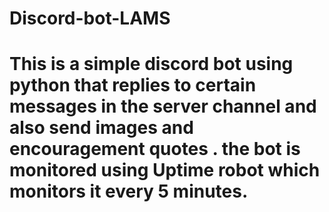 # Discord-bot-LAMS
# This is a simple discord bot using python that replies to certain messages in the server channel and also send images and encouragement quotes . the bot is monitored using Uptime robot which monitors it every 5 minutes.
